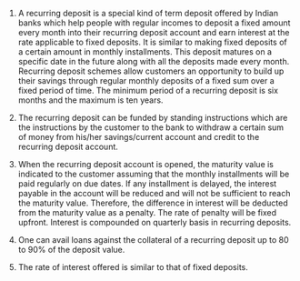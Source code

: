 1. A recurring deposit is a special kind of term deposit offered by Indian banks which help people with regular incomes to deposit a fixed amount every month into their recurring deposit account and earn interest at the rate applicable to fixed deposits. It is similar to making fixed deposits of a certain amount in monthly installments. This deposit matures on a specific date in the future along with all the deposits made every month. Recurring deposit schemes allow customers an opportunity to build up their savings through regular monthly deposits of a fixed sum over a fixed period of time. The minimum period of a recurring deposit is six months and the maximum is ten years.

2. The recurring deposit can be funded by standing instructions which are the instructions by the customer to the bank to withdraw a certain sum of money from his/her savings/current account and credit to the recurring deposit account.

3. When the recurring deposit account is opened, the maturity value is indicated to the customer assuming that the monthly installments will be paid regularly on due dates. If any installment is delayed, the interest payable in the account will be reduced and will not be sufficient to reach the maturity value. Therefore, the difference in interest will be deducted from the maturity value as a penalty. The rate of penalty will be fixed upfront. Interest is compounded on quarterly basis in recurring deposits.

4. One can avail loans against the collateral of a recurring deposit up to 80 to 90% of the deposit value.

5. The rate of interest offered is similar to that of fixed deposits.
